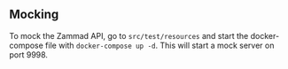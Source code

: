 ## Mocking

To mock the Zammad API, go to `src/test/resources` and start the docker-compose file with `docker-compose up -d`.
This will start a mock server on port 9998.